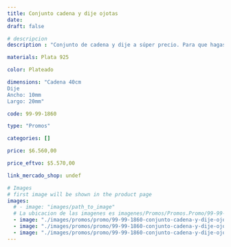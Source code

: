```yaml
---
title: Conjunto cadena y dije ojotas
date: 
draft: false

# descripcion
description : "Conjunto de cadena y dije a súper precio. Para que hagas los regalos más lindos y de la mejor calidad. Todo en plata 925. "

materials: Plata 925

color: Plateado

dimensions: "Cadena 40cm 
Dije
Ancho: 10mm 
Largo: 20mm"

code: 99-99-1860

type: "Promos"

categories: []

price: $6.560,00

price_eftvo: $5.570,00

link_mercado_shop: undef

# Images
# first image will be shown in the product page
images:
  # - image: "images/path_to_image"
  # La ubicacion de las imagenes es imagenes/Promos/Promos.Promo/99-99-1860-conjunto-cadena-y-dije-ojotas
  - image: "./images/promos/promo/99-99-1860-conjunto-cadena-y-dije-ojotas_a.jpg"
  - image: "./images/promos/promo/99-99-1860-conjunto-cadena-y-dije-ojotas_b.jpg"
  - image: "./images/promos/promo/99-99-1860-conjunto-cadena-y-dije-ojotas_c.jpg"
---
```


